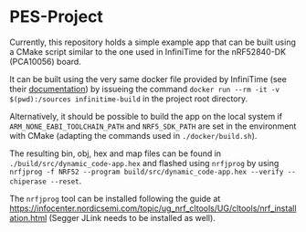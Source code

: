 # PES-Project

Currently, this repository holds a simple example app that can be built using a CMake script similar to the one used in InfiniTime for the nRF52840-DK (PCA10056) board.

It can be built using the very same docker file provided by InfiniTime (see their [documentation](https://github.com/InfiniTimeOrg/InfiniTime/blob/develop/doc/buildWithDocker.md)) by issueing the command `docker run --rm -it -v $(pwd):/sources infinitime-build` in the project root directory.

Alternatively, it should be possible to build the app on the local system if `ARM_NONE_EABI_TOOLCHAIN_PATH` and `NRF5_SDK_PATH` are set in the environment with CMake (adapting the commands used in `./docker/build.sh`).

The resulting bin, obj, hex and map files can be found in `./build/src/dynamic_code-app.hex` and flashed using `nrfjprog` by using `nrfjprog -f NRF52 --program build/src/dynamic_code-app.hex --verify --chiperase --reset`.

The `nrfjprog` tool can be installed following the guide at https://infocenter.nordicsemi.com/topic/ug_nrf_cltools/UG/cltools/nrf_installation.html (Segger JLink needs to be installed as well).
